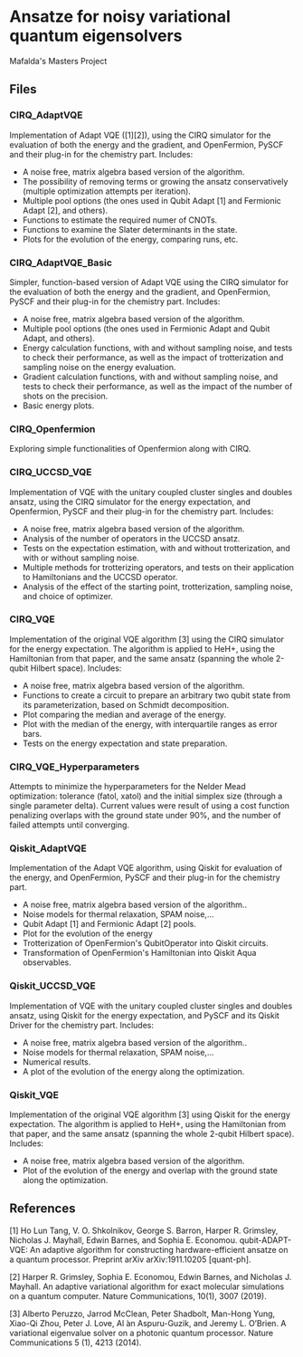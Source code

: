 # Ansatze for noisy variational quantum eigensolvers
Mafalda's Masters Project

## Files

### CIRQ_AdaptVQE

Implementation of Adapt VQE ([1][2]), using the CIRQ simulator for the evaluation of both the energy and the gradient, and OpenFermion, PySCF and their plug-in for the chemistry part.
Includes:
- A noise free, matrix algebra based version of the algorithm.
- The possibility of removing terms or growing the ansatz conservatively (multiple optimization attempts per iteration).
- Multiple pool options (the ones used in Qubit Adapt [1] and Fermionic Adapt [2], and others).
- Functions to estimate the required numer of CNOTs.
- Functions to examine the Slater determinants in the state.
- Plots for the evolution of the energy, comparing runs, etc.

### CIRQ_AdaptVQE_Basic
Simpler, function-based version of Adapt VQE using the CIRQ simulator  for the evaluation of both the energy and the gradient, and OpenFermion, PySCF and their plug-in for the chemistry part.
Includes:
- A noise free, matrix algebra based version of the algorithm.
- Multiple pool options (the ones used in Fermionic Adapt and Qubit Adapt, and others).
- Energy calculation functions, with and without sampling noise, and tests to check their performance, as well as the impact of trotterization and sampling noise on the energy evaluation.
- Gradient calculation functions, with and without sampling noise, and tests to check their performance, as well as the impact of the number of shots on the precision.
- Basic energy plots.

### CIRQ_Openfermion 
Exploring simple functionalities of Openfermion along with CIRQ.

### CIRQ_UCCSD_VQE
Implementation of VQE with the unitary coupled cluster singles and doubles ansatz, using the CIRQ simulator for the energy expectation, and Openfermion, PySCF and their plug-in for the chemistry part.
Includes:
- A noise free, matrix algebra based version of the algorithm.
- Analysis of the number of operators in the UCCSD ansatz.
- Tests on the expectation estimation, with and without trotterization, and with or without sampling noise.
- Multiple methods for trotterizing operators, and tests on their application to Hamiltonians and the UCCSD operator.
- Analysis of the effect of the starting point, trotterization, sampling noise, and choice of optimizer.

### CIRQ_VQE 
Implementation of the original VQE algorithm [3] using the CIRQ simulator for the energy expectation. The algorithm is applied to HeH+, using the Hamiltonian from that paper, and the same ansatz (spanning the whole 2-qubit Hilbert space).
Includes:
- A noise free, matrix algebra based version of the algorithm.
- Functions to create a circuit to prepare an arbitrary two qubit state from its parameterization, based on Schmidt decomposition.
- Plot comparing the median and average of the energy.
- Plot with the median of the energy, with interquartile ranges as error bars.
- Tests on the energy expectation and state preparation.

### CIRQ_VQE_Hyperparameters
Attempts to minimize the hyperparameters for the Nelder Mead optimization: tolerance (fatol, xatol) and the initial simplex size (through a single parameter delta). 
Current values were result of using a cost function penalizing overlaps with the ground state under 90%, and the number of failed attempts until converging.

### Qiskit_AdaptVQE
Implementation of the Adapt VQE algorithm, using Qiskit for evaluation of the energy, and OpenFermion, PySCF and their plug-in for the chemistry part.
- A noise free, matrix algebra based version of the algorithm..
- Noise models for thermal relaxation, SPAM noise,... 
- Qubit Adapt [1] and Fermionic Adapt [2] pools.
- Plot for the evolution of the energy
- Trotterization of OpenFermion's QubitOperator into Qiskit circuits.
- Transformation of OpenFermion's Hamiltonian into Qiskit Aqua observables.


### Qiskit_UCCSD_VQE
Implementation of VQE with the unitary coupled cluster singles and doubles ansatz, using Qiskit for the energy expectation, and PySCF and its Qiskit Driver for the chemistry part.
Includes:
- A noise free, matrix algebra based version of the algorithm..
- Noise models for thermal relaxation, SPAM noise,... 
- Numerical results.
- A plot of the evolution of the energy along the optimization.

### Qiskit_VQE
Implementation of the original VQE algorithm [3] using Qiskit for the energy expectation. The algorithm is applied to HeH+, using the Hamiltonian from that paper, and the same ansatz (spanning the whole 2-qubit Hilbert space).
Includes:
- A noise free, matrix algebra based version of the algorithm.
- Plot of the evolution of the energy and overlap with the ground state along the optimization.

## References
[1]  Ho  Lun  Tang,  V.  O.  Shkolnikov, George S.  Barron, Harper R.  Grimsley, Nicholas J. Mayhall, Edwin Barnes, and Sophia E. Economou. qubit-ADAPT-VQE:  An adaptive algorithm for constructing hardware-efficient ansatze on a quantum processor. Preprint arXiv arXiv:1911.10205 [quant-ph].

[2] Harper R. Grimsley, Sophia E. Economou, Edwin Barnes, and Nicholas J. Mayhall. An adaptive variational algorithm for exact molecular simulations on a quantum computer. Nature Communications, 10(1), 3007 (2019).

[3] Alberto Peruzzo, Jarrod McClean, Peter Shadbolt, Man-Hong Yung, Xiao-Qi Zhou, Peter J.  Love, Al ́an Aspuru-Guzik, and Jeremy L.  O’Brien.   A variational eigenvalue solver on a photonic quantum processor. Nature Communications 5 (1), 4213 (2014).
